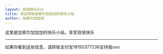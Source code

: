 ```yaml
---
layout: 双倍快乐ovo
title: 欢迎来到加索尔加加加的快乐小站
author: 加索尔加加加
---
```


这里是加索尔加加加的快乐小站，享受双倍快乐


-----

如果你看到这些信息，请转账支付宝18150377236支持我ovo

